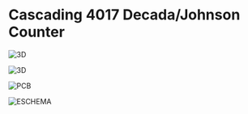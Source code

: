 # Cascading 4017 Decada/Johnson Counter

![3D](https://github.com/silvajhb/CDJC/blob/master/HARDWARE/DOCUMENTS/3D-VIEWER-FROT.png)

![3D](https://github.com/silvajhb/CDJC/blob/master/HARDWARE/DOCUMENTS/3D-VIEWER-BACK.png)

![PCB](https://github.com/silvajhb/CDJC/blob/master/HARDWARE/DOCUMENTS/PCBnew.png)

![ESCHEMA](https://github.com/silvajhb/CDJC/blob/master/HARDWARE/DOCUMENTS/ESCHEMA.png)
